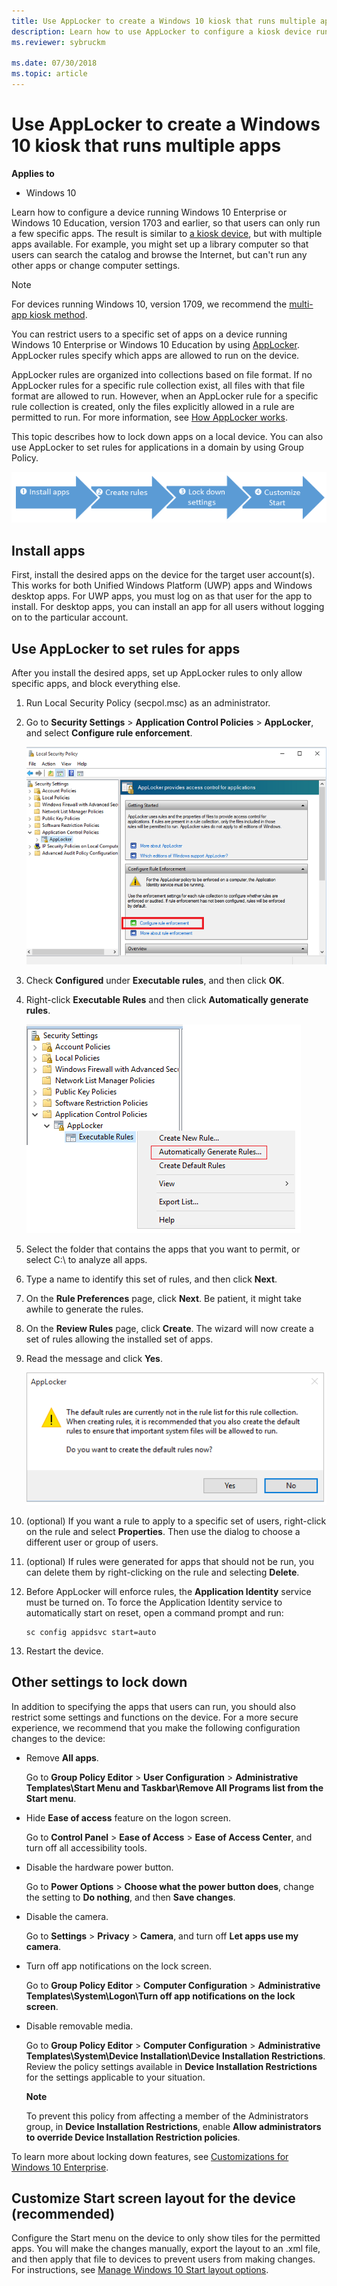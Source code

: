 ```yaml
---
title: Use AppLocker to create a Windows 10 kiosk that runs multiple apps
description: Learn how to use AppLocker to configure a kiosk device running Windows 10 Enterprise or Windows 10 Education so that users can only run a few specific apps.
ms.reviewer: sybruckm 

ms.date: 07/30/2018
ms.topic: article
--- 
```


# Use AppLocker to create a Windows 10 kiosk that runs multiple apps 


**Applies to** 

- Windows 10 

Learn how to configure a device running Windows 10 Enterprise or Windows 10 Education, version 1703 and earlier, so that users can only run a few specific apps. The result is similar to [a kiosk device](./kiosk-methods.md), but with multiple apps available. For example, you might set up a library computer so that users can search the catalog and browse the Internet, but can't run any other apps or change computer settings. 

>[!NOTE]
>For devices running Windows 10, version 1709, we recommend the [multi-app kiosk method](lock-down-windows-10-to-specific-apps.md). 

You can restrict users to a specific set of apps on a device running Windows 10 Enterprise or Windows 10 Education by using [AppLocker](/windows/device-security/applocker/applocker-overview). AppLocker rules specify which apps are allowed to run on the device. 

AppLocker rules are organized into collections based on file format. If no AppLocker rules for a specific rule collection exist, all files with that file format are allowed to run. However, when an AppLocker rule for a specific rule collection is created, only the files explicitly allowed in a rule are permitted to run. For more information, see [How AppLocker works](/windows/device-security/applocker/how-applocker-works-techref). 

This topic describes how to lock down apps on a local device. You can also use AppLocker to set rules for applications in a domain by using Group Policy. 

![install create lockdown customize.](images/lockdownapps.png) 

## Install apps 


First, install the desired apps on the device for the target user account(s). This works for both Unified Windows Platform (UWP) apps and Windows desktop apps. For UWP apps, you must log on as that user for the app to install. For desktop apps, you can install an app for all users without logging on to the particular account. 

## Use AppLocker to set rules for apps 


After you install the desired apps, set up AppLocker rules to only allow specific apps, and block everything else. 

1.  Run Local Security Policy (secpol.msc) as an administrator. 

2.  Go to **Security Settings** &gt; **Application Control Policies** &gt; **AppLocker**, and select **Configure rule enforcement**. 

    ![configure rule enforcement.](images/apprule.png) 

3.  Check **Configured** under **Executable rules**, and then click **OK**. 

4.  Right-click **Executable Rules** and then click **Automatically generate rules**. 

    ![automatically generate rules.](images/genrule.png) 

5.  Select the folder that contains the apps that you want to permit, or select C:\\ to analyze all apps. 

6.  Type a name to identify this set of rules, and then click **Next**. 

7.  On the **Rule Preferences** page, click **Next**. Be patient, it might take awhile to generate the rules. 

8.  On the **Review Rules** page, click **Create**. The wizard will now create a set of rules allowing the installed set of apps. 

9.  Read the message and click **Yes**. 

    ![default rules warning.](images/appwarning.png) 

10. (optional) If you want a rule to apply to a specific set of users, right-click on the rule and select **Properties**. Then use the dialog to choose a different user or group of users. 

11. (optional) If rules were generated for apps that should not be run, you can delete them by right-clicking on the rule and selecting **Delete**. 

12. Before AppLocker will enforce rules, the **Application Identity** service must be turned on. To force the Application Identity service to automatically start on reset, open a command prompt and run: 

    ``` syntax
    sc config appidsvc start=auto
    ``` 

13. Restart the device. 

## Other settings to lock down 


In addition to specifying the apps that users can run, you should also restrict some settings and functions on the device. For a more secure experience, we recommend that you make the following configuration changes to the device: 

- Remove **All apps**. 

    Go to **Group Policy Editor** &gt; **User Configuration** &gt; **Administrative Templates\\Start Menu and Taskbar\\Remove All Programs list from the Start menu**. 

- Hide **Ease of access** feature on the logon screen. 

    Go to **Control Panel** &gt; **Ease of Access** &gt; **Ease of Access Center**, and turn off all accessibility tools. 

- Disable the hardware power button. 

    Go to **Power Options** &gt; **Choose what the power button does**, change the setting to **Do nothing**, and then **Save changes**. 

- Disable the camera. 

    Go to **Settings** &gt; **Privacy** &gt; **Camera**, and turn off **Let apps use my camera**. 

- Turn off app notifications on the lock screen. 

    Go to **Group Policy Editor** &gt; **Computer Configuration** &gt; **Administrative Templates\\System\\Logon\\Turn off app notifications on the lock screen**. 

- Disable removable media. 

    Go to **Group Policy Editor** &gt; **Computer Configuration** &gt; **Administrative Templates\\System\\Device Installation\\Device Installation Restrictions**. Review the policy settings available in **Device Installation Restrictions** for the settings applicable to your situation. 

    **Note**  

    To prevent this policy from affecting a member of the Administrators group, in **Device Installation Restrictions**, enable **Allow administrators to override Device Installation Restriction policies**. 

      

To learn more about locking down features, see [Customizations for Windows 10 Enterprise](/windows-hardware/customize/enterprise/enterprise-custom-portal). 

## Customize Start screen layout for the device (recommended) 


Configure the Start menu on the device to only show tiles for the permitted apps. You will make the changes manually, export the layout to an .xml file, and then apply that file to devices to prevent users from making changes. For instructions, see [Manage Windows 10 Start layout options](windows-10-start-layout-options-and-policies.md).
